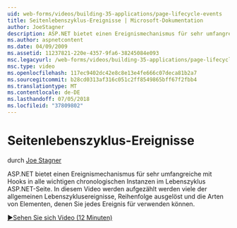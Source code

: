 ```yaml
---
uid: web-forms/videos/building-35-applications/page-lifecycle-events
title: Seitenlebenszyklus-Ereignisse | Microsoft-Dokumentation
author: JoeStagner
description: ASP.NET bietet einen Ereignismechanismus für sehr umfangreiche mit Hooks in alle wichtigen chronologischen Instanzen im Lebenszyklus ASP.NET-Seite. In diesem Video wird die Enumeration...
ms.author: aspnetcontent
ms.date: 04/09/2009
ms.assetid: 11237821-220e-4357-9fa6-38245084e093
msc.legacyurl: /web-forms/videos/building-35-applications/page-lifecycle-events
msc.type: video
ms.openlocfilehash: 117ec9402dc42e8c8e13e4fe666c07deca81b2a7
ms.sourcegitcommit: b28cd0313af316c051c2ff8549865bff67f2fbb4
ms.translationtype: MT
ms.contentlocale: de-DE
ms.lasthandoff: 07/05/2018
ms.locfileid: "37809802"
---
```

<a name="page-lifecycle-events"></a>Seitenlebenszyklus-Ereignisse
====================
durch [Joe Stagner](https://github.com/JoeStagner)

ASP.NET bietet einen Ereignismechanismus für sehr umfangreiche mit Hooks in alle wichtigen chronologischen Instanzen im Lebenszyklus ASP.NET-Seite. In diesem Video werden aufgezählt werden viele der allgemeinen Lebenszyklusereignisse, Reihenfolge ausgelöst und die Arten von Elementen, denen Sie jedes Ereignis für verwenden können.

[&#9654;Sehen Sie sich Video (12 Minuten)](https://channel9.msdn.com/Blogs/ASP-NET-Site-Videos/page-lifecycle-events)
